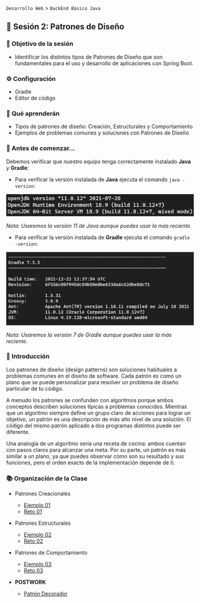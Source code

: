 
`Desarrollo Web` > `BackEnd Básico Java`

## 👋 Sesión 2: Patrones de Diseño

### 🎯 Objetivo de la sesión

- Identificar los distintos tipos de Patrones de Diseño que son fundamentales para el uso y desarrollo de aplicaciones con Spring Boot.

### ⚙ Configuración

- Gradle
- Editor de código

### 🎯 Qué aprenderán

- Tipos de patrones de diseño: Creación, Estructurales y Comportamiento
- Ejemplos de problemas comunes y soluciones con Patrones de Diseño

### 👀 Antes de comenzar...

Debemos verificar que nuestro equipo tenga correctamente instalado **Java** y **Gradle**:

- Para verificar la versión instalada de **Java** ejecuta el comando `java -version`:

<img src="../java-version.png" alt="Versión de Java" />

*Nota: Usaremos la versión 11 de Java aunque puedes usar la más reciente.*

- Para verificar la versión instalada de **Gradle** ejecuta el comando `gradle -version`:

<img src="../gradle-version.png" alt="Versión de Gradle" />

*Nota: Usaremos la versión 7 de Gradle aunque puedes usar la más reciente.*

### 🎩 Introducción

Los patrones de diseño (design patterns) son soluciones habituales a problemas comunes en el diseño de software. Cada patrón es como un plano que se puede personalizar para resolver un problema de diseño particular de tu código.

A menudo los patrones se confunden con algoritmos porque ambos conceptos describen soluciones típicas a problemas conocidos. Mientras que un algoritmo siempre define un grupo claro de acciones para lograr un objetivo, un patrón es una descripción de más alto nivel de una solución. El código del mismo patrón aplicado a dos programas distintos puede ser diferente.

Una analogía de un algoritmo sería una receta de cocina: ambos cuentan con pasos claros para alcanzar una meta. Por su parte, un patrón es más similar a un plano, ya que puedes observar cómo son su resultado y sus funciones, pero el orden exacto de la implementación depende de ti.

### 📚 Organización de la Clase

- Patrones Creacionales

	- [Ejemplo 01](Ejemplo-01)
  - [Reto 01](Reto-01)

- Patrones Estructurales

	- [Ejemplo 02](Ejemplo-02)
  - [Reto 02](Reto-02)

- Patrones de Comportamiento

	- [Ejemplo 03](Ejemplo-03)
  - [Reto 03](Reto-03)

- **POSTWORK**
 
  - [Patrón Decorador](Postwork)